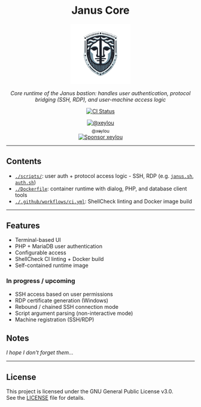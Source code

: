 <a id="readme-top"></a>

<h1 align="center">Janus Core</h1>

<div align="center">
  <a href="https://github.com/janus-bastion">
    <img src="https://github.com/janus-bastion/janus-frontend/blob/main/public/janus-logo.png" alt="Janus Bastion Logo" width="160" height="160" />
  </a>

  <p><em>Core runtime of the Janus bastion: handles user authentication, protocol bridging (SSH, RDP), and user-machine access logic</em></p>

  <p>
    <a href="https://github.com/janus-bastion/janus-core/actions">
      <img src="https://github.com/janus-bastion/janus-core/actions/workflows/ci.yml/badge.svg" alt="CI Status" />
    </a>
  </p>

  <p>
    <a href="https://github.com/xeylou">
      <img src="https://github.com/xeylou.png?size=115" width="115" alt="@xeylou" /><br />
      <sub>@xeylou</sub>
    </a>
    <br />
    <a href="https://github.com/sponsors/xeylou">
      <img src="https://img.shields.io/badge/sponsor-30363D?style=for-the-badge&logo=GitHub-Sponsors&logoColor=white" alt="Sponsor xeylou" />
    </a>
  </p>
</div>

---

## Contents

- [`./scripts/`](./scripts): user auth + protocol access logic - SSH, RDP (e.g. [`janus.sh`](./scripts/janus.sh), [`auth.sh`](./scripts/auth.sh))
- [`./Dockerfile`](./Dockerfile): container runtime with dialog, PHP, and database client tools
- [`./.github/workflows/ci.yml`](./.github/workflows/ci.yml): ShellCheck linting and Docker image build

---

## Features

- Terminal-based UI
- PHP + MariaDB user authentication
- Configurable access
- ShellCheck CI linting + Docker build
- Self-contained runtime image

### In progress / upcoming
- SSH access based on user permissions
- RDP certificate generation (Windows)
- Rebound / chained SSH connection mode
- Script argument parsing (non-interactive mode)
- Machine registration (SSH/RDP)

## Notes

*I hope I don't forget them...*

---

## License

This project is licensed under the GNU General Public License v3.0.  
See the [LICENSE](./LICENSE) file for details.
